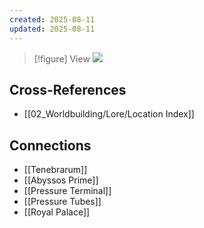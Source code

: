 ```yaml
---
created: 2025-08-11
updated: 2025-08-11
---
```


> [!figure] View
![](04_Resources/Assets/Locations/location-city-dream-rails-dream-rails.svg)




## Cross-References

- [[02_Worldbuilding/Lore/Location Index]]


## Connections

- [[Tenebrarum]]
- [[Abyssos Prime]]
- [[Pressure Terminal]]
- [[Pressure Tubes]]
- [[Royal Palace]]

